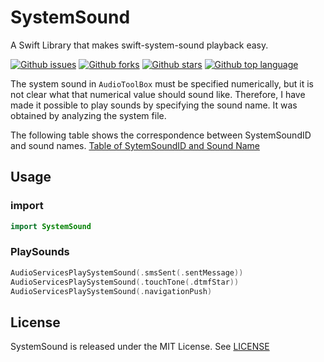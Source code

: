 # SystemSound

A Swift Library that makes swift-system-sound playback easy.

<!-- # Badges -->

[![Github issues](https://img.shields.io/github/issues/p-x9/swift-system-sound)](https://github.com/p-x9/swift-system-sound/issues)
[![Github forks](https://img.shields.io/github/forks/p-x9/swift-system-sound)](https://github.com/p-x9/swift-system-sound/network/members)
[![Github stars](https://img.shields.io/github/stars/p-x9/swift-system-sound)](https://github.com/p-x9/swift-system-sound/stargazers)
[![Github top language](https://img.shields.io/github/languages/top/p-x9/swift-system-sound)](https://github.com/p-x9/swift-system-sound/)

The system sound in `AudioToolBox` must be specified numerically, but it is not clear what that numerical value should sound like.
Therefore, I have made it possible to play sounds by specifying the sound name.
It was obtained by analyzing the system file.

The following table shows the correspondence between SystemSoundID and sound names.
[Table of SytemSoundID and Sound Name](./SystemSoundTable.md)

## Usage
### import

```swift
import SystemSound
```

### PlaySounds

```swift
AudioServicesPlaySystemSound(.smsSent(.sentMessage))
AudioServicesPlaySystemSound(.touchTone(.dtmfStar))
AudioServicesPlaySystemSound(.navigationPush)
```

## License
SystemSound is released under the MIT License. See [LICENSE](./LICENSE)
